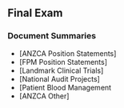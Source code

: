 ## Final Exam

### Document Summaries

- [ANZCA Position Statements]
- [FPM Position Statements]
- [Landmark Clinical Trials]
- [National Audit Projects]
- [Patient Blood Management
- [ANZCA Other]

